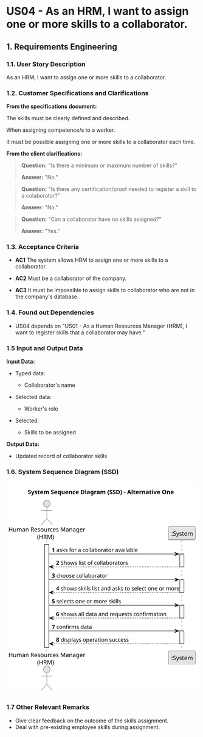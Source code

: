 # US04 - As an HRM, I want to assign one or more skills to a collaborator.




## 1. Requirements Engineering


### 1.1. User Story Description

As an HRM, I want to assign one or more skills to a collaborator.

### 1.2. Customer Specifications and Clarifications 

**From the specifications document:**

The skills must be clearly defined and described.

When assigning competence/s to a worker.

It must be possible assigning one or more skills to a collaborator each time.



**From the client clarifications:**

> **Question:** "Is there a minimum or maximum number of skills?"
>
> **Answer:** "No."

> **Question:** "Is there any certification/proof needed to register a skill to a colaborator?"
>
> **Answer:** "No."

> **Question:** "Can a collaborator have no skills assigned?"
>
> **Answer:** "Yes."

### 1.3. Acceptance Criteria

* **AC1** The system allows HRM to assign one or more skills to a collaborator.

* **AC2** Must be a collaborator of the company.

* **AC3** It must be impossible to assign skills to collaborator who are not in the company's database. 

### 1.4. Found out Dependencies

* US04 depends on "US01 - As a Human Resources Manager (HRM), I want to register skills that a collaborator may have."

### 1.5 Input and Output Data

**Input Data:**

* Typed data: 
  * Collaborator's name 

* Selected data: 
  * Worker's role 

* Selected: 
  * Skills to be assigned

**Output Data:** 

* Updated record of collaborator skills

### 1.6. System Sequence Diagram (SSD)


![US004-SSD](svg/us004-system-sequence-diagram.svg)

### 1.7 Other Relevant Remarks

* Give clear feedback on the outcome of the skills assignment.
* Deal with pre-existing employee skills during assignment.

